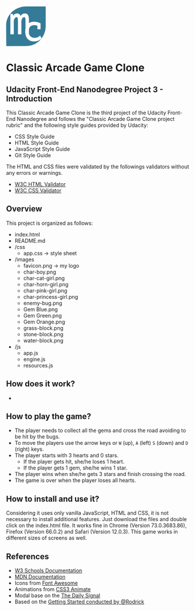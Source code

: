
![Favicon](/images/favicon.png) 
# Classic Arcade Game Clone 
## Udacity Front-End Nanodegree Project 3 - Introduction

This Classic Arcade Game Clone is the third project of the Udacity Front-End Nanodegree and follows the "Classic Arcade Game Clone project rubric" and the following style guides provided by Udacity:
- CSS Style Guide
- HTML Style Guide
- JavaScript Style Guide
- Git Style Guide

The HTML and CSS files were validated by the followings validators  without any errors or warnings.
- [W3C HTML Validator](https://jigsaw.w3.org/css-validator/)
- [W3C CSS Validator](https://validator.w3.org/)

## Overview

This project is organized as follows:
 - index.html 
 - README.md 
 - /css
   - app.css -> style sheet 
 - /images
   - favicon.png -> my logo
   - char-boy.png
   - char-cat-girl.png 
   - char-horn-girl.png 
   - char-pink-girl.png 
   - char-princess-girl.png 
   - enemy-bug.png 
   - Gem Blue.png
   - Gem Green.png
   - Gem Orange.png
   - grass-block.png
   - stone-block.png
   - water-block.png
 - /js
   - app.js  
   - engine.js
   - resources.js

## How does it work?

- 

## How to play the game?

- The player needs to collect all the gems and cross the road avoiding to be hit by the bugs.
- To move the players use the arrow keys or `W` (up), `A` (left) `S` (down) and `D` (right) keys.
- The player starts with 3 hearts and 0 stars.
  - If the player gets hit, she/he loses 1 heart.
  - If the player gets 1 gem, she/he wins 1 star.
- The player wins when she/he gets 3 stars and finish crossing the road.
- The game is over when the player loses all hearts. 
  
## How to install and use it?

Considering it uses only vanilla JavaScript, HTML and CSS, it is not necessary to install additional features. 
Just download the files and double click on the index.html file.
It works fine in Chrome (Version 73.0.3683.86), Firefox (Version 66.0.2) and Safari (Version 12.0.3).
This game works in different sizes of screens as well.

## References

- [W3 Schools Documentation](https://www.w3schools.com/)
- [MDN Documentation](https://developer.mozilla.org)
- Icons from [Font Awesome](https://fontawesome.com)
- Animations from [CSS3 Animate](http://cssanimate.com/)
- Modal base on the [The Daily Signal](https://lowrey.me/modals-in-pure-es6-javascript/)
- Based on the [Getting Started conducted by @Rodrick](https://zoom.us/recording/play/aulotDlzKFegQFIJTaTzKgWvNkVsYtlwO454vL1UPE1Cm6lOUBQCtfVurPOIAGAS?startTime=1529542978000)
